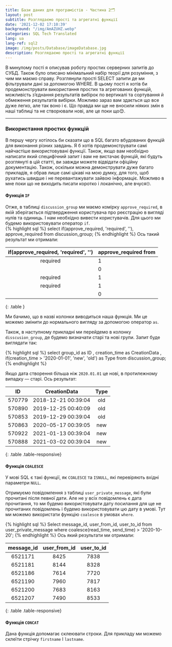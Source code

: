 ```yaml
---
title: Бази даних для програмістів - Частина 2🗂️
layout: post
subtitle: Розглядаємо прості та агрегатні функції
date: '2021-12-02 17:10:39'
background: "/img/AmAZUHZ.webp"
categories: SQL Tech Translated
lang: ua
lang-ref: sql2
image: /img/posts/Database/imageDatabase.jpg
description: Розглядаємо прості та агрегатні функції
---
```

В минулому пості я описував роботу простих серверних запитів до СУБД. Також було описано мінімальний набір теорії для розуміння, з чим ми маємо справу. Розглянули прості SELECT запити де ми фільтрували дані за допомогою WHERE. В цьому пості я хотів би продемонструвати використання простих та агрегованих функцій, можливість з’єднання результатів вибірок по вертикалі та сортування й обмеження результатів вибірки. Можливо зараз вам здається що все дуже легко, але так воно і є. Що правда ми ще не вносили ніяких змін в наші таблиці та не створювали нові, але це поки що😊. 

***

### Використання простих функцій

В першу чергу хотілось би сказати що в SQL багато вбудованих функцій для виконання різних завдань. Я б хотів продемонструвати самі найчастіше використовувані функції. Також, якщо вам необхідно написати який специфічний запит і вам не вистачає функцій, які будуть розглянуті в цій статті, ви завжди можете відвідати офіційну документацію.
Також, оскільки можна демонструвати дуже багато прикладів, я обрав лише самі цікаві на мою думку, для того, щоб рухатись швидше і не перевантажувати зайвою інформаціє. Можливо в мне поки що не виходить писати коротко і локанічно, але вчуся🙄.

#### Функція `IF`

Отже, в таблиці `discussion_group` ми маємо комірку `approve_required`, в якій зберігається підтвердження користувача про реєстрацію в вигляді нулів та одиниць. І нам необхідно вивести користувачів. Для цього ми будемо використовувати оператор `if`. <br>
{% highlight sql %}
select if(approve_required, 'required', ''), 
approve_required from discussion_group;
{% endhighlight %}
Ось такий результат ми отримали:

 | if(approve_required, 'required', '') | approve_required from |
 |:------------------------------------:|-----------------------|
 | required                             | 1                     |
 |                                      | 0                     |
 | required                             | 1                     |
 | required                             | 1                     |
 |                                      | 0                     |
 {: .table }

 Ми бачимо, що в назві колонки виводиться наша функція. Ми це можемо змінити до нормального вигляду за допомогою оператор `as`. 

 Також, в наступному прикладні ми перейдемо в колонку `disscusion_group`, де будемо визначати старі та нові групи. Запит буде виглядати так: <br>

{% highlight sql %}
 select group_id as ID , creation_time as CreationData ,
  if(creation_time > '2020-01-01', 'new', 'old')
  as Type from discussion_group;
{% endhighlight %}

Якщо дата створення більша ніж `2020.01.01` це нові, в протилежному випадку — старі. Ось результат:

 | ID     |     CreationData    | Type |
 |--------|:-------------------:|:----:|
 | 570779 | 2018-12-21 00:39:04 |  old |
 | 570890 | 2019-12-25 00:40:09 |  old |
 | 570853 | 2019-12-29 00:39:04 |  old |
 | 570863 | 2020-05-17 00:39:05 |  new |
 | 570922 | 2021-01-13 00:39:04 |  new |
 | 570888 | 2021-03-02 00:39:04 |  new |
 {: .table .table-responsive}

#### Функція `COALESCE`

 У мові SQL є такі функції, як `COALESCE` та `ISNULL`, які перевіряють вхідні параметри `NULL`.

 Отримуємо повідомлення з таблиці `user_private_message`, які були прочитані після певної дати. Але не у всіх повідомлень є дата прочитання, то ми будемо використовувати дату посилання для ще не прочитаних повідомлень і будемо використовувати цю дату в умові. Тут ми можемо використати функцію `coalesce` в умовах `where`.

{% highlight sql %}
 Select message_id, user_from_id,
  user_to_id from user_private_message
  where coalesce(read_time, send_time) > '2020-10-20';
{% endhighlight %}
Ось який результати ми отримали:

  | message_id | user_from_id | user_to_id |
  |:-------:|:----:|:-----:|
  | 6521171 | 8425 |  7838 |
  | 6521181 | 8144 |  8328 |
  | 6521186 | 7614 |  7720 |
  | 6521190 | 7960 |  7817 |
  | 6521200 | 7683 |  8163 |
  | 6521207 | 7490 |  8533 |
  {: .table .table-responsive}

#### Функція `CONCAT`

 Дана функція допомагає склеювати строки. Для прикладу ми можемо склеїти стрічку `firstname` I `lastname`. 